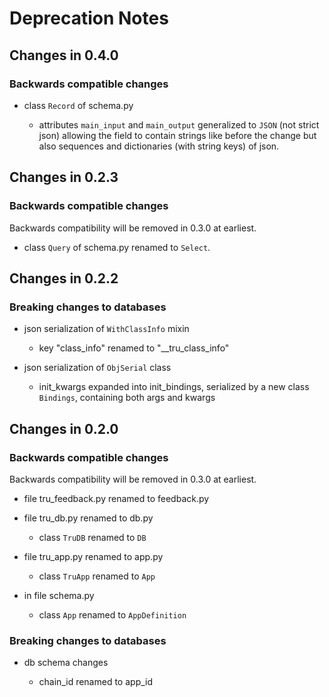 # Deprecation Notes

## Changes in 0.4.0

### Backwards compatible changes

- class `Record` of schema.py

    - attributes `main_input` and `main_output` generalized to `JSON` (not strict json) allowing the field to contain strings like before the change but also sequences and dictionaries (with string keys) of json.

## Changes in 0.2.3

### Backwards compatible changes

Backwards compatibility will be removed in 0.3.0 at earliest.

- class `Query` of schema.py renamed to `Select`.

## Changes in 0.2.2

### Breaking changes to databases

- json serialization of `WithClassInfo` mixin
    - key "class_info" renamed to "__tru_class_info"

- json serialization of `ObjSerial` class
    - init_kwargs expanded into init_bindings, serialized by a new class
      `Bindings`, containing both args and kwargs

## Changes in 0.2.0

### Backwards compatible changes

Backwards compatibility will be removed in 0.3.0 at earliest.

- file tru_feedback.py renamed to feedback.py

- file tru_db.py renamed to db.py
    - class `TruDB` renamed to `DB`

- file tru_app.py renamed to app.py
    - class `TruApp` renamed to `App`

- in file schema.py
    - class `App` renamed to `AppDefinition`

### Breaking changes to databases

- db schema changes

    - chain_id renamed to app_id
